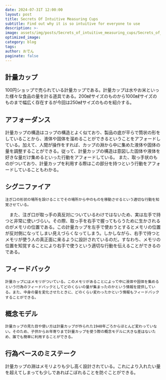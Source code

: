 ```yaml
---
date: 2024-07-31T 12:00:00
layout: post
title: Secrets Of Intuitive Measuring Cups
subtitle: Find out why it is so intuitive for everyone to use
description: >-
image: assets/img/posts/Secrets_of_intuitive_measuring_cups/Secrets_of_intuitive_measuring_cups.JPG
optimized_image: 
category: blog
tags: 
author: おでん
paginate: false
---
```


## 計量カップ

100円ショップで売られている計量カップである。計量カップは水やお米といった様々な食品の量を計る道具である。200㎖サイズのものから1000㎖サイズのものまで幅広く存在するが今回は250㎖サイズのものを紹介する。

## アフォーダンス

  計量カップの構造はコップの構造とよく似ており、製品の底が平らで筒状の形をしていることから、液体や固体を溜めることができるということをアフォードしている。加えて、人間が操作をすれば、カップの淵から中に集めた液体や固体の量を調整することができる。従って、計量カップの構造は意図した固体や液体を好きな量だけ集めるといった行動をアフォードしている。
また、取っ手状のものがついており、計量カップを利用する際はこの部分を持つという行動をアフォードしていることもわかる。


## シグニファイア

    注ぎ口の形状の場所を設けることでその場所から中のものを移動させるという適切な行動を知覚させている。
　また、注ぎ口が取っ手の真反対についているわけではないため、実は左手で持つと非常に使いづらい。その際、取っ手を右手で握ってもらうために生かされるのがメモリの位置である。この計量カップを左手で使おうとするとメモリの位置が反対側になってしまい見えづらくなってしまう。しかしながら、右手で持つとメモリが使う人の真正面に来るように設計されているのだ。すなわち、メモリの位置を知覚することにより右手で使うという適切な行動を伝えることができるのである。


## フィードバック

    計量カップにはメモリがついている。このメモリがあることによって中に液体や固体を集めるという行為のフィードバックとしてどのくらいの量が集まったのかという情報を提供している。また、中身の量を変化させたときに、どのくらい変わったかという情報もフィードバックすることができる。

## 概念モデル

    計量カップの見た目や使い方は計量カップが作られた1940年ごろからほとんど変わっていない。そのため、子供からお年寄りまで計量カップを使う際の概念モデルに大きな差はないため、誰でも簡単に利用することができる。

## 行為ベースのミステーク

計量カップの淵はメモリよりも少し高く設計されている。これにより入れたい量を超えてしまっても少しであればこぼれることを防ぐことができる。